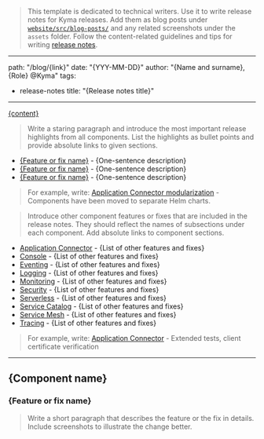 > This template is dedicated to technical writers. Use it to write release notes for Kyma releases. Add them as blog posts under [`website/src/blog-posts/`](https://github.com/kyma-project/website/tree/master/src/blog-posts) and any related screenshots under the `assets` folder. Follow the content-related guidelines and tips for writing [release notes](../../release-notes.md).

---
path: "/blog/{link}"
date: "{YYY-MM-DD}"
author: "{Name and surname}, {Role} @Kyma"
tags:
  - release-notes
title: "{Release notes title}"
---

<a class=“btn-blog” href=“{path}“><span>{content}</span></a>

> Write a staring paragraph and introduce the most important release highlights from all components. List the highlights as bullet points and provide absolute links to given sections.

- [{Feature or fix name}](#section-link) - {One-sentence description}
- [{Feature or fix name}](#section-link) - {One-sentence description}
- [{Feature or fix name}](#section-link) - {One-sentence description}

> For example, write:
> [Application Connector modularization](#section-link) - Components have been moved to separate Helm charts.

> Introduce other component features or fixes that are included in the release notes. They should reflect the names of subsections under each component. Add absolute links to component sections.

- [Application Connector](#section-link) - {List of other features and fixes}
- [Console](#section-link) - {List of other features and fixes}
- [Eventing](#section-link) - {List of other features and fixes}
- [Logging](#section-link) - {List of other features and fixes}
- [Monitoring](#section-link) - {List of other features and fixes}
- [Security](#section-link) - {List of other features and fixes}
- [Serverless](#section-link) - {List of other features and fixes}
- [Service Catalog](#section-link) - {List of other features and fixes}
- [Service Mesh](#section-link) - {List of other features and fixes}
- [Tracing](#section-link) - {List of other features and fixes}

> For example, write:
> [Application Connector](https://kyma-project.io/blog/release-notes-05#application-connector) - Extended tests, client certificate verification

---

## {Component name}

### {Feature or fix name}

> Write a short paragraph that describes the feature or the fix in details. Include screenshots to illustrate the change better.
